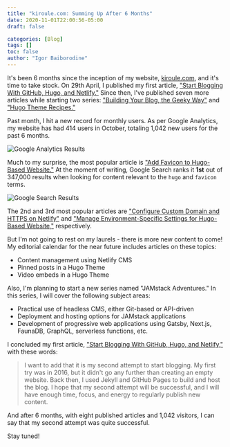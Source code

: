 ```yaml
---
title: "kiroule.com: Summing Up After 6 Months"
date: 2020-11-01T22:00:56-05:00
draft: false

categories: [Blog]
tags: []
toc: false
author: "Igor Baiborodine"
---
```


It's been 6 months since the inception of my website, [kiroule.com](https://kiroule.com), and it's time to take stock. On 29th April, I published my first article, ["Start Blogging With GitHub, Hugo, and Netlify."](/article/start-blogging-with-github-hugo-and-netlify/) Since then, I've published seven more articles while starting two series: ["Building Your Blog, the Geeky Way"](/series/building-your-blog-the-geeky-way/) and ["Hugo Theme Recipes."](/series/hugo-theme-recipes/)

<!--more-->

Past month, I hit a new record for monthly users. As per Google Analytics, my website has had 414 users in October, totaling 1,042 new users for the past 6 months.

![Google Analytics Results](/img/content/article/kiroulecom-summing-up-after-6-months/google-analytics-results.png)

Much to my surprise, the most popular article is ["Add Favicon to Hugo-Based Website."](/article/add-favicon-to-hugo-based-website/) At the moment of writing, Google Search ranks it **1st** out of 347,000 results when looking for content relevant to the `hugo` and `favicon` terms.

![Google Search Results](/img/content/article/kiroulecom-summing-up-after-6-months/google-search-results.png)

The 2nd and 3rd most popular articles are ["Configure Custom Domain and HTTPS on Netlify"](/article/configure-custom-domain-and-https-in-netlify/) and ["Manage Environment-Specific Settings for Hugo-Based Website,"](/article/manage-environment-specific-settings-for-hugo-based-website/) respectively.

But I'm not going to rest on my laurels - there is more new content to come! My editorial calendar for the near future includes articles on these topics:
- Content management using Netlify CMS
- Pinned posts in a Hugo Theme
- Video embeds in a Hugo Theme

Also, I'm planning to start a new series named "JAMstack Adventures." In this series, I will cover the following subject areas:
- Practical use of headless CMS, either Git-based or API-driven
- Deployment and hosting options for JAMstack applications
- Development of progressive web applications using Gatsby, Next.js, FaunaDB, GraphQL, serverless functions, etc.

I concluded my first article, ["Start Blogging With GitHub, Hugo, and Netlify,"](/article/start-blogging-with-github-hugo-and-netlify/) with these words:
>I want to add that it is my second attempt to start blogging. My first try was in 2016, but it didn't go any further than creating an empty website. Back then, I used Jekyll and GitHub Pages to build and host the blog. I hope that my second attempt will be successful, and I will have enough time, focus, and energy to regularly publish new content.

And after 6 months, with eight published articles and 1,042 visitors, I can say that my second attempt was quite successful.

Stay tuned!
